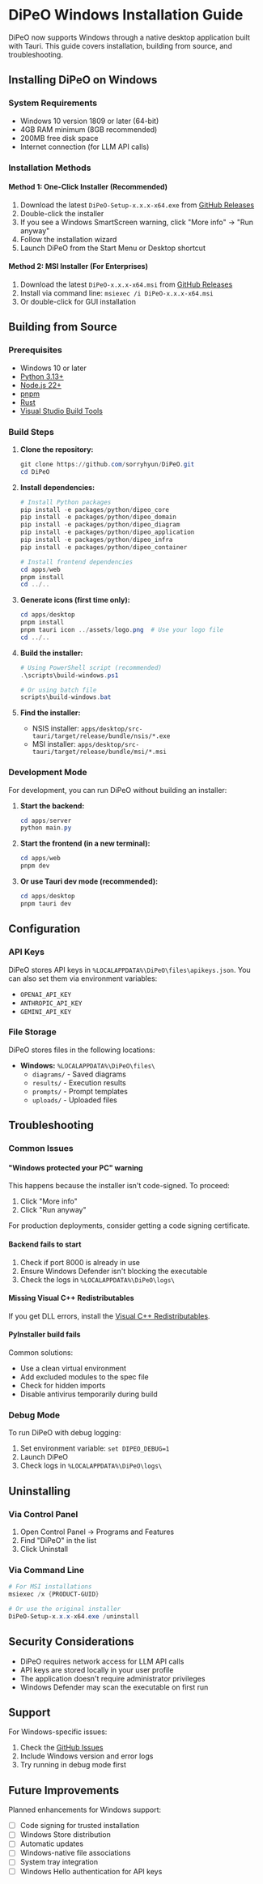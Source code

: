 # DiPeO Windows Installation Guide

DiPeO now supports Windows through a native desktop application built with Tauri. This guide covers installation, building from source, and troubleshooting.

## Installing DiPeO on Windows

### System Requirements
- Windows 10 version 1809 or later (64-bit)
- 4GB RAM minimum (8GB recommended)
- 200MB free disk space
- Internet connection (for LLM API calls)

### Installation Methods

#### Method 1: One-Click Installer (Recommended)
1. Download the latest `DiPeO-Setup-x.x.x-x64.exe` from [GitHub Releases](https://github.com/sorryhyun/DiPeO/releases)
2. Double-click the installer
3. If you see a Windows SmartScreen warning, click "More info" → "Run anyway"
4. Follow the installation wizard
5. Launch DiPeO from the Start Menu or Desktop shortcut

#### Method 2: MSI Installer (For Enterprises)
1. Download the latest `DiPeO-x.x.x-x64.msi` from [GitHub Releases](https://github.com/sorryhyun/DiPeO/releases)
2. Install via command line: `msiexec /i DiPeO-x.x.x-x64.msi`
3. Or double-click for GUI installation

## Building from Source

### Prerequisites
- Windows 10 or later
- [Python 3.13+](https://www.python.org/downloads/)
- [Node.js 22+](https://nodejs.org/)
- [pnpm](https://pnpm.io/installation)
- [Rust](https://rustup.rs/)
- [Visual Studio Build Tools](https://visualstudio.microsoft.com/downloads/#build-tools-for-visual-studio-2022)

### Build Steps

1. **Clone the repository:**
   ```powershell
   git clone https://github.com/sorryhyun/DiPeO.git
   cd DiPeO
   ```

2. **Install dependencies:**
   ```powershell
   # Install Python packages
   pip install -e packages/python/dipeo_core
   pip install -e packages/python/dipeo_domain
   pip install -e packages/python/dipeo_diagram
   pip install -e packages/python/dipeo_application
   pip install -e packages/python/dipeo_infra
   pip install -e packages/python/dipeo_container
   
   # Install frontend dependencies
   cd apps/web
   pnpm install
   cd ../..
   ```

3. **Generate icons (first time only):**
   ```powershell
   cd apps/desktop
   pnpm install
   pnpm tauri icon ../assets/logo.png  # Use your logo file
   cd ../..
   ```

4. **Build the installer:**
   ```powershell
   # Using PowerShell script (recommended)
   .\scripts\build-windows.ps1
   
   # Or using batch file
   scripts\build-windows.bat
   ```

5. **Find the installer:**
   - NSIS installer: `apps/desktop/src-tauri/target/release/bundle/nsis/*.exe`
   - MSI installer: `apps/desktop/src-tauri/target/release/bundle/msi/*.msi`

### Development Mode

For development, you can run DiPeO without building an installer:

1. **Start the backend:**
   ```powershell
   cd apps/server
   python main.py
   ```

2. **Start the frontend (in a new terminal):**
   ```powershell
   cd apps/web
   pnpm dev
   ```

3. **Or use Tauri dev mode (recommended):**
   ```powershell
   cd apps/desktop
   pnpm tauri dev
   ```

## Configuration

### API Keys
DiPeO stores API keys in `%LOCALAPPDATA%\DiPeO\files\apikeys.json`. You can also set them via environment variables:
- `OPENAI_API_KEY`
- `ANTHROPIC_API_KEY`
- `GEMINI_API_KEY`

### File Storage
DiPeO stores files in the following locations:
- **Windows:** `%LOCALAPPDATA%\DiPeO\files\`
  - `diagrams/` - Saved diagrams
  - `results/` - Execution results
  - `prompts/` - Prompt templates
  - `uploads/` - Uploaded files

## Troubleshooting

### Common Issues

#### "Windows protected your PC" warning
This happens because the installer isn't code-signed. To proceed:
1. Click "More info"
2. Click "Run anyway"

For production deployments, consider getting a code signing certificate.

#### Backend fails to start
1. Check if port 8000 is already in use
2. Ensure Windows Defender isn't blocking the executable
3. Check the logs in `%LOCALAPPDATA%\DiPeO\logs\`

#### Missing Visual C++ Redistributables
If you get DLL errors, install the [Visual C++ Redistributables](https://aka.ms/vs/17/release/vc_redist.x64.exe).

#### PyInstaller build fails
Common solutions:
- Use a clean virtual environment
- Add excluded modules to the spec file
- Check for hidden imports
- Disable antivirus temporarily during build

### Debug Mode

To run DiPeO with debug logging:
1. Set environment variable: `set DIPEO_DEBUG=1`
2. Launch DiPeO
3. Check logs in `%LOCALAPPDATA%\DiPeO\logs\`

## Uninstalling

### Via Control Panel
1. Open Control Panel → Programs and Features
2. Find "DiPeO" in the list
3. Click Uninstall

### Via Command Line
```powershell
# For MSI installations
msiexec /x {PRODUCT-GUID}

# Or use the original installer
DiPeO-Setup-x.x.x-x64.exe /uninstall
```

## Security Considerations

- DiPeO requires network access for LLM API calls
- API keys are stored locally in your user profile
- The application doesn't require administrator privileges
- Windows Defender may scan the executable on first run

## Support

For Windows-specific issues:
1. Check the [GitHub Issues](https://github.com/sorryhyun/DiPeO/issues)
2. Include Windows version and error logs
3. Try running in debug mode first

## Future Improvements

Planned enhancements for Windows support:
- [ ] Code signing for trusted installation
- [ ] Windows Store distribution
- [ ] Automatic updates
- [ ] Windows-native file associations
- [ ] System tray integration
- [ ] Windows Hello authentication for API keys